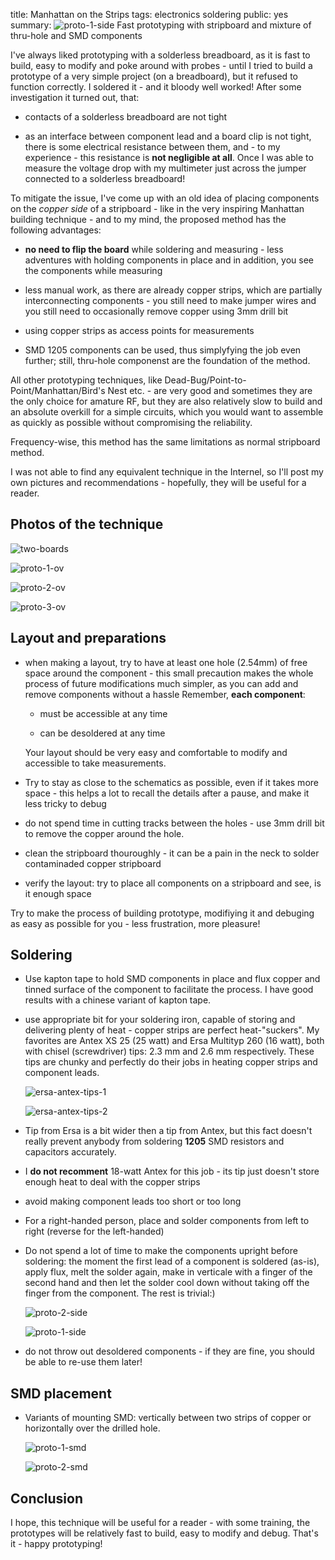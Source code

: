 title: Manhattan on the Strips
tags: electronics
      soldering
public: yes
summary: ![proto-1-side](/static/img/2016/02/proto-1-side-web.jpg) Fast prototyping with stripboard and mixture of thru-hole and SMD components

I've always liked prototyping with a solderless breadboard, as it is fast to
build, easy to modify and poke around with probes - until I tried
to build a prototype of a very simple project (on a breadboard), but it refused
to function correctly. I soldered it - and it bloody well worked! After some
investigation it turned out, that:

- contacts of a solderless breadboard are not tight

- as an interface between component lead and a board clip is not tight, 
  there is some electrical resistance between them, and - to my experience -
  this resistance is **not negligible at all**. Once I was able to measure the
  voltage drop with my multimeter just across the jumper connected to a solderless
  breadboard!

To mitigate the issue, I've come up with an old idea of placing components on
the _copper side_ of a stripboard - like in the very inspiring Manhattan building
technique - and to my mind, the proposed method has the following advantages:

- **no need to flip the board** while soldering and measuring - less adventures
  with holding components in place and in addition, you see the components
  while measuring

- less manual work, as there are already copper strips, which are
  partially interconnecting components - you still need to make jumper wires
  and you still need to occasionally remove copper using 3mm drill bit

- using copper strips as access points for measurements

- SMD 1205 components can be used, thus simplyfying the job even further;
  still, thru-hole componenst are the foundation of the method.

All other prototyping techniques, like Dead-Bug/Point-to-Point/Manhattan/Bird's
Nest etc. - are very good and sometimes they are the only choice for amature
RF, but they are also relatively slow to build and an absolute overkill for a
simple circuits, which you would want to assemble as quickly as possible
without compromising the reliability.

Frequency-wise, this method has the same limitations as normal stripboard
method.

I was not able to find any equivalent technique in the Internel, so I'll post
my own pictures and recommendations - hopefully, they will be useful for a
reader.

## Photos of the technique

![two-boards](/static/img/2016/02/two-boards-web.jpg)

![proto-1-ov](/static/img/2016/02/proto-1-ov-web.jpg)

![proto-2-ov](/static/img/2016/02/proto-2-ov-web.jpg)

![proto-3-ov](/static/img/2016/02/proto-3-smd.jpg)

## Layout and preparations

- when making a layout, try to have at least one hole (2.54mm) of free space
  around the component - this small precaution makes the whole process of
  future modifications much simpler, as you can add and remove components without a hassle
  Remember, **each component**:

    - must be accessible at any time

    - can be desoldered at any time

    Your layout should be very easy and comfortable to modify and accessible
    to take measurements.

- Try to stay as close to the schematics as possible, even if it takes more
  space - this helps a lot to recall the details after a pause, and make it
  less tricky to debug 

- do not spend time in cutting tracks between the holes - use 3mm drill bit to
  remove the copper around the hole.

- clean the stripboard thouroughly - it can be a pain in the neck to solder
  contaminaded copper stripboard

- verify the layout: try to place all components on a stripboard and see, is
  it enough space

Try to make the process of building prototype, modifiying it and debuging as
easy as possible for you - less frustration, more pleasure!

## Soldering

- Use kapton tape to hold SMD components in place and flux copper and tinned
  surface of the component to facilitate the process. I have good results with
  a chinese variant of kapton tape.

- use appropriate bit for your soldering iron, capable of storing and
  delivering plenty of heat - copper strips are perfect heat-"suckers". My
  favorites are Antex XS 25 (25 watt) and Ersa Multityp 260 (16 watt), both with
  chisel (screwdriver) tips: 2.3 mm and 2.6 mm respectively. These tips are
  chunky and perfectly do their jobs in heating copper strips and component
  leads.

    ![ersa-antex-tips-1](/static/img/2016/02/ersa-antex-tips-1.jpg)

    ![ersa-antex-tips-2](/static/img/2016/02/ersa-antex-tips-2.jpg)

- Tip from Ersa is a bit wider then a tip from Antex, but this fact doesn't
  really prevent anybody from soldering **1205** SMD resistors and capacitors
  accurately.

- I **do not recomment** 18-watt Antex for this job - its tip just doesn't
  store enough heat to deal with the copper strips

- avoid making component leads too short or too long

- For a right-handed person, place and solder components from left to right
  (reverse for the left-handed)

- Do not spend a lot of time to make the components upright before soldering:
  the moment the first lead of a component is soldered (as-is), apply flux,
  melt the solder again, make in verticale with a finger of the second
  hand and then let the solder cool down without taking off the finger
  from the component. The rest is trivial:)

    ![proto-2-side](/static/img/2016/02/proto-2-side-web.jpg)

    ![proto-1-side](/static/img/2016/02/proto-1-side-web.jpg)


- do not throw out desoldered components - if they are fine, you should be able
  to re-use them later!

## SMD placement
- Variants of mounting SMD: vertically between two strips of copper or
  horizontally over the drilled hole.

   ![proto-1-smd](/static/img/2016/02/proto-1-smd-0-web.jpg)

   ![proto-2-smd](/static/img/2016/02/proto-2-smd-1-web.jpg)

## Conclusion

I hope, this technique will be useful for a reader - with some training, the
prototypes will be relatively fast to build, easy to modify and debug.  That's
it - happy prototyping!

